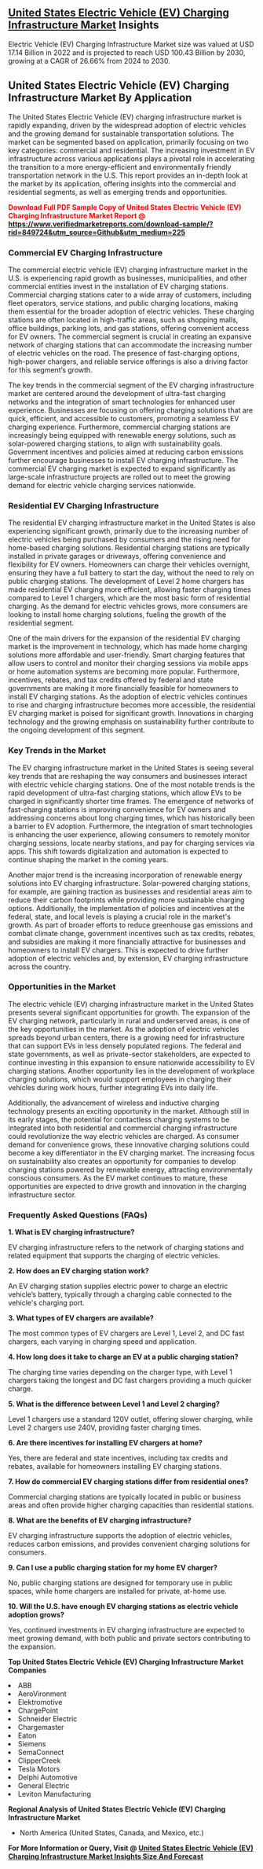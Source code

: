 <h2><a href="https://www.verifiedmarketreports.com/download-sample/?rid=849724&amp;utm_source=Github&amp;utm_medium=225" target="_blank">United States Electric Vehicle (EV) Charging Infrastructure Market</a> Insights</h2><p>Electric Vehicle (EV) Charging Infrastructure Market size was valued at USD 17.14 Billion in 2022 and is projected to reach USD 100.43 Billion by 2030, growing at a CAGR of 26.66% from 2024 to 2030.</p><p><h2>United States Electric Vehicle (EV) Charging Infrastructure Market By Application</h2> <p>The United States Electric Vehicle (EV) charging infrastructure market is rapidly expanding, driven by the widespread adoption of electric vehicles and the growing demand for sustainable transportation solutions. The market can be segmented based on application, primarily focusing on two key categories: commercial and residential. The increasing investment in EV infrastructure across various applications plays a pivotal role in accelerating the transition to a more energy-efficient and environmentally friendly transportation network in the U.S. This report provides an in-depth look at the market by its application, offering insights into the commercial and residential segments, as well as emerging trends and opportunities. <strong><p><span class=""><span style="color: #ff0000;"><strong>Download Full PDF Sample Copy of United States Electric Vehicle (EV) Charging Infrastructure Market Report</strong> @ </span><a href="https://www.verifiedmarketreports.com/download-sample/?rid=849724&amp;utm_source=Github&amp;utm_medium=225" target="_blank">https://www.verifiedmarketreports.com/download-sample/?rid=849724&amp;utm_source=Github&amp;utm_medium=225</a></span></p></strong></p> <h3>Commercial EV Charging Infrastructure</h3> <p>The commercial electric vehicle (EV) charging infrastructure market in the U.S. is experiencing rapid growth as businesses, municipalities, and other commercial entities invest in the installation of EV charging stations. Commercial charging stations cater to a wide array of customers, including fleet operators, service stations, and public charging locations, making them essential for the broader adoption of electric vehicles. These charging stations are often located in high-traffic areas, such as shopping malls, office buildings, parking lots, and gas stations, offering convenient access for EV owners. The commercial segment is crucial in creating an expansive network of charging stations that can accommodate the increasing number of electric vehicles on the road. The presence of fast-charging options, high-power chargers, and reliable service offerings is also a driving factor for this segment’s growth. <p>The key trends in the commercial segment of the EV charging infrastructure market are centered around the development of ultra-fast charging networks and the integration of smart technologies for enhanced user experience. Businesses are focusing on offering charging solutions that are quick, efficient, and accessible to customers, promoting a seamless EV charging experience. Furthermore, commercial charging stations are increasingly being equipped with renewable energy solutions, such as solar-powered charging stations, to align with sustainability goals. Government incentives and policies aimed at reducing carbon emissions further encourage businesses to install EV charging infrastructure. The commercial EV charging market is expected to expand significantly as large-scale infrastructure projects are rolled out to meet the growing demand for electric vehicle charging services nationwide.</p> <h3>Residential EV Charging Infrastructure</h3> <p>The residential EV charging infrastructure market in the United States is also experiencing significant growth, primarily due to the increasing number of electric vehicles being purchased by consumers and the rising need for home-based charging solutions. Residential charging stations are typically installed in private garages or driveways, offering convenience and flexibility for EV owners. Homeowners can charge their vehicles overnight, ensuring they have a full battery to start the day, without the need to rely on public charging stations. The development of Level 2 home chargers has made residential EV charging more efficient, allowing faster charging times compared to Level 1 chargers, which are the most basic form of residential charging. As the demand for electric vehicles grows, more consumers are looking to install home charging solutions, fueling the growth of the residential segment. <p>One of the main drivers for the expansion of the residential EV charging market is the improvement in technology, which has made home charging solutions more affordable and user-friendly. Smart charging features that allow users to control and monitor their charging sessions via mobile apps or home automation systems are becoming more popular. Furthermore, incentives, rebates, and tax credits offered by federal and state governments are making it more financially feasible for homeowners to install EV charging stations. As the adoption of electric vehicles continues to rise and charging infrastructure becomes more accessible, the residential EV charging market is poised for significant growth. Innovations in charging technology and the growing emphasis on sustainability further contribute to the ongoing development of this segment.</p> <h3>Key Trends in the Market</h3> <p>The EV charging infrastructure market in the United States is seeing several key trends that are reshaping the way consumers and businesses interact with electric vehicle charging stations. One of the most notable trends is the rapid development of ultra-fast charging stations, which allow EVs to be charged in significantly shorter time frames. The emergence of networks of fast-charging stations is improving convenience for EV owners and addressing concerns about long charging times, which has historically been a barrier to EV adoption. Furthermore, the integration of smart technologies is enhancing the user experience, allowing consumers to remotely monitor charging sessions, locate nearby stations, and pay for charging services via apps. This shift towards digitalization and automation is expected to continue shaping the market in the coming years. <p>Another major trend is the increasing incorporation of renewable energy solutions into EV charging infrastructure. Solar-powered charging stations, for example, are gaining traction as businesses and residential areas aim to reduce their carbon footprints while providing more sustainable charging options. Additionally, the implementation of policies and incentives at the federal, state, and local levels is playing a crucial role in the market's growth. As part of broader efforts to reduce greenhouse gas emissions and combat climate change, government incentives such as tax credits, rebates, and subsidies are making it more financially attractive for businesses and homeowners to install EV chargers. This is expected to drive further adoption of electric vehicles and, by extension, EV charging infrastructure across the country.</p> <h3>Opportunities in the Market</h3> <p>The electric vehicle (EV) charging infrastructure market in the United States presents several significant opportunities for growth. The expansion of the EV charging network, particularly in rural and underserved areas, is one of the key opportunities in the market. As the adoption of electric vehicles spreads beyond urban centers, there is a growing need for infrastructure that can support EVs in less densely populated regions. The federal and state governments, as well as private-sector stakeholders, are expected to continue investing in this expansion to ensure nationwide accessibility to EV charging stations. Another opportunity lies in the development of workplace charging solutions, which would support employees in charging their vehicles during work hours, further integrating EVs into daily life. <p>Additionally, the advancement of wireless and inductive charging technology presents an exciting opportunity in the market. Although still in its early stages, the potential for contactless charging systems to be integrated into both residential and commercial charging infrastructure could revolutionize the way electric vehicles are charged. As consumer demand for convenience grows, these innovative charging solutions could become a key differentiator in the EV charging market. The increasing focus on sustainability also creates an opportunity for companies to develop charging stations powered by renewable energy, attracting environmentally conscious consumers. As the EV market continues to mature, these opportunities are expected to drive growth and innovation in the charging infrastructure sector.</p> <h3>Frequently Asked Questions (FAQs)</h3> <p><strong>1. What is EV charging infrastructure?</strong></p> <p>EV charging infrastructure refers to the network of charging stations and related equipment that supports the charging of electric vehicles.</p> <p><strong>2. How does an EV charging station work?</strong></p> <p>An EV charging station supplies electric power to charge an electric vehicle’s battery, typically through a charging cable connected to the vehicle's charging port.</p> <p><strong>3. What types of EV chargers are available?</strong></p> <p>The most common types of EV chargers are Level 1, Level 2, and DC fast chargers, each varying in charging speed and application.</p> <p><strong>4. How long does it take to charge an EV at a public charging station?</strong></p> <p>The charging time varies depending on the charger type, with Level 1 chargers taking the longest and DC fast chargers providing a much quicker charge.</p> <p><strong>5. What is the difference between Level 1 and Level 2 charging?</strong></p> <p>Level 1 chargers use a standard 120V outlet, offering slower charging, while Level 2 chargers use 240V, providing faster charging times.</p> <p><strong>6. Are there incentives for installing EV chargers at home?</strong></p> <p>Yes, there are federal and state incentives, including tax credits and rebates, available for homeowners installing EV charging stations.</p> <p><strong>7. How do commercial EV charging stations differ from residential ones?</strong></p> <p>Commercial charging stations are typically located in public or business areas and often provide higher charging capacities than residential stations.</p> <p><strong>8. What are the benefits of EV charging infrastructure?</strong></p> <p>EV charging infrastructure supports the adoption of electric vehicles, reduces carbon emissions, and provides convenient charging solutions for consumers.</p> <p><strong>9. Can I use a public charging station for my home EV charger?</strong></p> <p>No, public charging stations are designed for temporary use in public spaces, while home chargers are installed for private, at-home use.</p> <p><strong>10. Will the U.S. have enough EV charging stations as electric vehicle adoption grows?</strong></p> <p>Yes, continued investments in EV charging infrastructure are expected to meet growing demand, with both public and private sectors contributing to the expansion.</p> </p><p><strong>Top United States Electric Vehicle (EV) Charging Infrastructure Market Companies</strong></p><div data-test-id=""><p><li>ABB</li><li> AeroVironment</li><li> Elektromotive</li><li> ChargePoint</li><li> Schneider Electric</li><li> Chargemaster</li><li> Eaton</li><li> Siemens</li><li> SemaConnect</li><li> ClipperCreek</li><li> Tesla Motors</li><li> Delphi Automotive</li><li> General Electric</li><li> Leviton Manufacturing</li></p><div><strong>Regional Analysis of&nbsp;United States Electric Vehicle (EV) Charging Infrastructure Market</strong></div><ul><li dir="ltr"><p dir="ltr">North America&nbsp;(United States, Canada, and Mexico, etc.)</p></li></ul><p><strong>For More Information or Query, Visit @&nbsp;</strong><strong><a href="https://www.verifiedmarketreports.com/product/electric-vehicle-ev-charging-infrastructure-market/?utm_source=Github&amp;utm_medium=225" target="_blank">United States Electric Vehicle (EV) Charging Infrastructure Market Insights Size And Forecast</a></strong></p></div>
